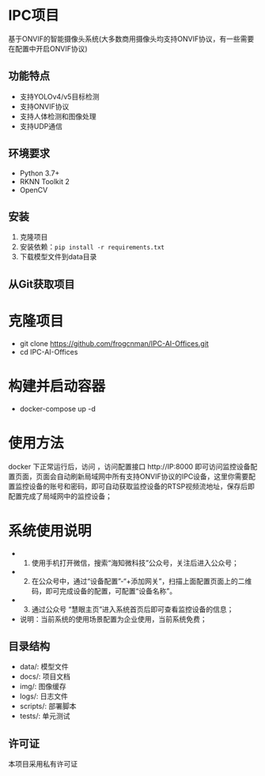 # IPC项目

基于ONVIF的智能摄像头系统(大多数商用摄像头均支持ONVIF协议，有一些需要在配置中开启ONVIF协议)

## 功能特点

- 支持YOLOv4/v5目标检测
- 支持ONVIF协议
- 支持人体检测和图像处理
- 支持UDP通信

## 环境要求

- Python 3.7+
- RKNN Toolkit 2
- OpenCV

## 安装

1. 克隆项目
2. 安装依赖：`pip install -r requirements.txt`
3. 下载模型文件到data目录

## 从Git获取项目


# 克隆项目
- git clone https://github.com/frogcnman/IPC-AI-Offices.git 
- cd IPC-AI-Offices 
# 构建并启动容器
- docker-compose up -d

# 使用方法
docker 下正常运行后，访问 ，访问配置接口 http://IP:8000 即可访问监控设备配置页面，页面会自动刷新局域网中所有支持ONVIF协议的IPC设备，这里你需要配置监控设备的账号和密码，即可自动获取监控设备的RTSP视频流地址，保存后即配置完成了局域网中的监控设备；

# 系统使用说明
- 1. 使用手机打开微信，搜索“海知微科技”公众号，关注后进入公众号；
- 2. 在公众号中，通过“设备配置”-“+添加网关”，扫描上面配置页面上的二维码，即可完成设备的配置，可配置“设备名称”。
- 3. 通过公众号 “慧眼主页”进入系统首页后即可查看监控设备的信息；
- 说明：当前系统的使用场景配置为企业使用，当前系统免费；

## 目录结构

- data/: 模型文件
- docs/: 项目文档
- img/: 图像缓存
- logs/: 日志文件
- scripts/: 部署脚本
- tests/: 单元测试

## 许可证

本项目采用私有许可证